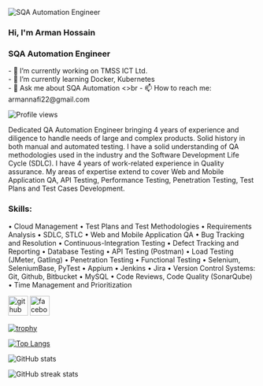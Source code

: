 ![SQA Automation Engineer](https://scontent.fdac1-1.fna.fbcdn.net/v/t39.30808-6/352539075_624627402711622_7659032182930767050_n.jpg?_nc_cat=100&ccb=1-7&_nc_sid=730e14&_nc_eui2=AeEQmusAYdkAkR0MEUGp4DB0L3M6vPjKvxAvczq8-Mq_EEXJrp40Gj0XjxXRGVnWqKJyb0_gknf_GMXufgqF9Nx2&_nc_ohc=2ZCnCf6E6BYAX95GSZ4&_nc_zt=23&_nc_ht=scontent.fdac1-1.fna&oh=00_AfCxCxIJgA_fXMPdK_Jsb8gXgsH1KvwwZT_STpQoAEPPhg&oe=6486DEFD)

### Hi, I'm Arman Hossain
### SQA Automation Engineer
<p>
- 🔭 I’m currently working on TMSS ICT Ltd. <br> 
- 🌱 I’m currently learning Docker, Kubernetes <br>
- 💬 Ask me about SQA Automation <>br
- 📫 How to reach me: armannafi22@gmail.com </p> 

![Profile views](https://gpvc.arturio.dev/arman-nafi)
  
Dedicated QA Automation Engineer bringing 4 years of experience and diligence to handle needs of large and complex products. Solid history in both manual and automated testing. I have a solid understanding of QA methodologies used in the industry and the Software Development Life Cycle (SDLC). I have 4 years of work-related experience in Quality assurance. My areas of expertise extend to cover Web and Mobile Application QA, API Testing, Performance Testing, Penetration Testing, Test Plans and Test Cases Development.

### Skills: 
•	Cloud Management 
•	Test Plans and Test Methodologies 
•	Requirements Analysis 
•	SDLC, STLC 
•	Web and Mobile Application QA 
•	Bug Tracking and Resolution 
•	Continuous-Integration Testing 
•	Defect Tracking and Reporting
•	Database Testing 
•	API Testing (Postman) 
•	Load Testing (JMeter, Gatling) 
•	Penetration Testing 
•	Functional Testing 
•	Selenium, SeleniumBase, PyTest 
•	Appium 
•	Jenkins 
•	Jira 
•	Version Control Systems: Git, Github, Bitbucket 
•	MySQL 
•	Code Reviews, Code Quality (SonarQube) 
•	Time Management and Prioritization



[<img src='https://cdn.jsdelivr.net/npm/simple-icons@3.0.1/icons/github.svg' alt='github' height='40'>](https://github.com/arman-nafi)  [<img src='https://cdn.jsdelivr.net/npm/simple-icons@3.0.1/icons/facebook.svg' alt='facebook' height='40'>](https://www.facebook.com/armannafi2288)  

[![trophy](https://github-profile-trophy.vercel.app/?username=arman-nafi)](https://github.com/ryo-ma/github-profile-trophy)

[![Top Langs](https://github-readme-stats.vercel.app/api/top-langs/?username=arman-nafi)](https://github.com/anuraghazra/github-readme-stats)

![GitHub stats](https://github-readme-stats.vercel.app/api?username=arman-nafi&show_icons=true)  

![GitHub streak stats](https://streak-stats.demolab.com/?user=arman-nafi)  

  
